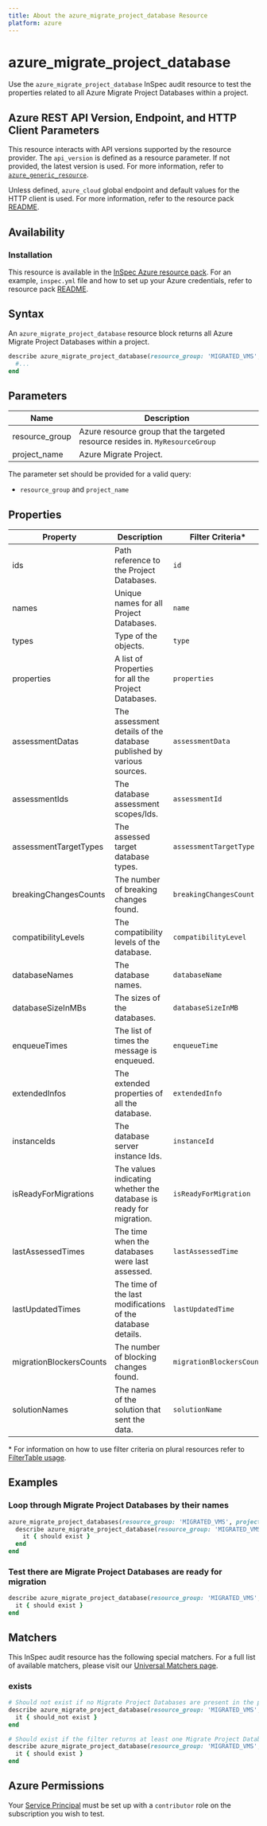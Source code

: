 ```yaml
---
title: About the azure_migrate_project_database Resource
platform: azure
---
```


# azure_migrate_project_database

Use the `azure_migrate_project_database` InSpec audit resource to test the properties related to all Azure Migrate Project Databases within a project.

## Azure REST API Version, Endpoint, and HTTP Client Parameters

This resource interacts with API versions supported by the resource provider. The `api_version` is defined as a resource parameter.
If not provided, the latest version is used. For more information, refer to [`azure_generic_resource`](azure_generic_resource.md).

Unless defined, `azure_cloud` global endpoint and default values for the HTTP client is used. For more information, refer to the resource pack [README](../../README.md).

## Availability

### Installation

This resource is available in the [InSpec Azure resource pack](https://github.com/inspec/inspec-azure). For an example, `inspec.yml` file and how to set up your Azure credentials, refer to resource pack [README](../../README.md#Service-Principal).

## Syntax

An `azure_migrate_project_database` resource block returns all Azure Migrate Project Databases within a project.

```ruby
describe azure_migrate_project_database(resource_group: 'MIGRATED_VMS', project_name: 'ZONEA_MIGRATE_DB_PROJECT') do
  #...
end
```

## Parameters

| Name           | Description                                                                      |
|----------------|----------------------------------------------------------------------------------|
| resource_group | Azure resource group that the targeted resource resides in. `MyResourceGroup`    |
| project_name   | Azure Migrate Project.                                                |

The parameter set should be provided for a valid query:

- `resource_group` and `project_name`

## Properties

|Property                        | Description                                                            | Filter Criteria<superscript>*</superscript> |
|--------------------------------|------------------------------------------------------------------------|------------------|
| ids                            | Path reference to the Project Databases.                               | `id`             |
| names                          | Unique names for all Project Databases.                                | `name`           |
| types                          | Type of the objects.                                                   | `type`           |
| properties                     | A list of Properties for all the Project Databases.                    | `properties`     |
| assessmentDatas                | The assessment details of the database published by various sources.   | `assessmentData` |
| assessmentIds                  | The database assessment scopes/Ids.                                    | `assessmentId`   |
| assessmentTargetTypes          | The assessed target database types.                                    | `assessmentTargetType` |
| breakingChangesCounts          | The number of breaking changes found.                                  | `breakingChangesCount` |
| compatibilityLevels            | The compatibility levels of the database.                              | `compatibilityLevel`   |
| databaseNames                  | The database names.                                                    | `databaseName`   |
| databaseSizeInMBs              | The sizes of the databases.                                            | `databaseSizeInMB`|
| enqueueTimes                   | The list of times the message is enqueued.                            | `enqueueTime`    |
| extendedInfos                  | The extended properties of all the database.                           | `extendedInfo`   |
| instanceIds                    | The database server instance Ids.                                      | `instanceId`     |
| isReadyForMigrations           | The values indicating whether the database is ready for migration.     | `isReadyForMigration` |
| lastAssessedTimes              | The time when the databases were last assessed.                        | `lastAssessedTime`|
| lastUpdatedTimes               | The time of the last modifications of the database details.            | `lastUpdatedTime`|
| migrationBlockersCounts        | The number of blocking changes found.                                  | `migrationBlockersCount` |
| solutionNames                  | The names of the solution that sent the data.                          | `solutionName`   |

<superscript>*</superscript> For information on how to use filter criteria on plural resources refer to [FilterTable usage](https://github.com/inspec/inspec/blob/master/dev-docs/filtertable-usage.md).

## Examples

### Loop through Migrate Project Databases by their names

```ruby
azure_migrate_project_databases(resource_group: 'MIGRATED_VMS', project_name: 'ZONEA_MIGRATE_DB_PROJECT').names.each do |name|
  describe azure_migrate_project_database(resource_group: 'MIGRATED_VMS', project_name: 'ZONEA_MIGRATE_DB_PROJECT', name: name) do
    it { should exist }
  end
end
```

### Test there are Migrate Project Databases are ready for migration

```ruby
describe azure_migrate_project_database(resource_group: 'MIGRATED_VMS', project_name: 'ZONEA_MIGRATE_DB_PROJECT').where{ isReadyForMigration.include?(true) } do
  it { should exist }
end
```

## Matchers

This InSpec audit resource has the following special matchers. For a full list of available matchers, please visit our [Universal Matchers page](https://www.inspec.io/docs/reference/matchers/).

### exists

```ruby
# Should not exist if no Migrate Project Databases are present in the project and in the resource group
describe azure_migrate_project_database(resource_group: 'MIGRATED_VMS', project_name: 'ZONEA_MIGRATE_DB_PROJECT') do
  it { should_not exist }
end

# Should exist if the filter returns at least one Migrate Project Databases in the project and in the resource group
describe azure_migrate_project_database(resource_group: 'MIGRATED_VMS', project_name: 'ZONEA_MIGRATE_DB_PROJECT') do
  it { should exist }
end
```

## Azure Permissions

Your [Service Principal](https://docs.microsoft.com/en-us/azure/azure-resource-manager/resource-group-create-service-principal-portal) must be set up with a `contributor` role on the subscription you wish to test.
